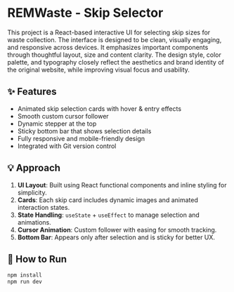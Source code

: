 # REMWaste - Skip Selector

This project is a React-based interactive UI for selecting skip sizes for waste collection. The interface is designed to be clean, visually engaging, and responsive across devices.
It emphasizes important components through thoughtful layout, size  and content clarity. The design style, color palette, and typography closely reflect the aesthetics and brand identity of the original website, while improving visual focus and usability.

## ✨ Features

- Animated skip selection cards with hover & entry effects
- Smooth custom cursor follower
- Dynamic stepper at the top
- Sticky bottom bar that shows selection details
- Fully responsive and mobile-friendly design
- Integrated with Git version control

## 💡 Approach

1. **UI Layout**: Built using React functional components and inline styling for simplicity.
2. **Cards**: Each skip card includes dynamic images and animated interaction states.
3. **State Handling**: `useState` + `useEffect` to manage selection and animations.
4. **Cursor Animation**: Custom follower with easing for smooth tracking.
5. **Bottom Bar**: Appears only after selection and is sticky for better UX.

## 🔧 How to Run

```bash
npm install
npm run dev